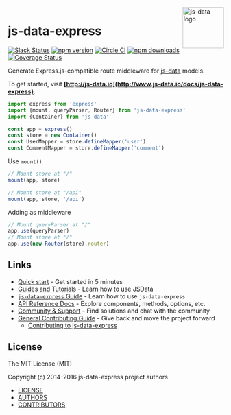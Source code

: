 <img src="https://raw.githubusercontent.com/js-data/js-data/master/js-data.png" alt="js-data logo" title="js-data" align="right" width="96" height="96" />

# js-data-express

[![Slack Status][sl_b]][sl_l]
[![npm version][npm_b]][npm_l]
[![Circle CI][circle_b]][circle_l]
[![npm downloads][dn_b]][dn_l]
[![Coverage Status][cov_b]][cov_l]

Generate Express.js-compatible route middleware for [js-data](http://www.js-data.io/) models.

To get started, visit __[http://js-data.io](http://www.js-data.io/docs/js-data-express)__.


```js
import express from 'express'
import {mount, queryParser, Router} from 'js-data-express'
import {Container} from 'js-data'

const app = express()
const store = new Container()
const UserMapper = store.defineMapper('user')
const CommentMapper = store.defineMapper('comment')
```

Use `mount()`

```js
// Mount store at "/"
mount(app, store)

// Mount store at "/api"
mount(app, store, '/api')
```

Adding as middleware
```js
// Mount queryParser at "/"
app.use(queryParser)
// Mount store at "/"
app.use(new Router(store).router)
```

## Links

* [Quick start](http://www.js-data.io/docs/home#quick-start) - Get started in 5 minutes
* [Guides and Tutorials](http://www.js-data.io/docs/home) - Learn how to use JSData
* [`js-data-express` Guide](http://www.js-data.io/v3.0/docs/js-data-express) - Learn how to use `js-data-express`
* [API Reference Docs](http://api.js-data.io) - Explore components, methods, options, etc.
* [Community & Support](http://js-data.io/docs/community) - Find solutions and chat with the community
* [General Contributing Guide](http://js-data.io/docs/contributing) - Give back and move the project forward
  * [Contributing to js-data-express](https://github.com/js-data/js-data-express/blob/master/.github/CONTRIBUTING.md)

## License

The MIT License (MIT)

Copyright (c) 2014-2016 js-data-express project authors

* [LICENSE](https://github.com/js-data/js-data-express/blob/master/LICENSE)
* [AUTHORS](https://github.com/js-data/js-data-express/blob/master/AUTHORS)
* [CONTRIBUTORS](https://github.com/js-data/js-data-express/blob/master/CONTRIBUTORS)

[sl_b]: http://slack.js-data.io/badge.svg
[sl_l]: http://slack.js-data.io
[npm_b]: https://img.shields.io/npm/v/js-data-express.svg?style=flat
[npm_l]: https://www.npmjs.org/package/js-data-express
[circle_b]: https://img.shields.io/circleci/project/js-data/js-data-express.svg?style=flat
[circle_l]: https://circleci.com/gh/js-data/js-data-express
[dn_b]: https://img.shields.io/npm/dm/js-data-express.svg?style=flat
[dn_l]: https://www.npmjs.org/package/js-data-express
[cov_b]: https://img.shields.io/codecov/c/github/js-data/js-data-express.svg?style=flat
[cov_l]: https://codecov.io/github/js-data/js-data-express
